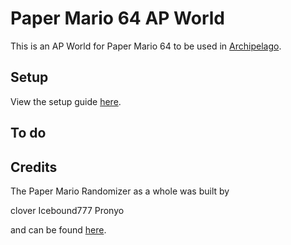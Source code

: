 # Paper Mario 64 AP World
This is an AP World for Paper Mario 64 to be used in [Archipelago](https://archipelago.gg/). 

## Setup

View the setup guide [here](https://github.com/JKBSunshine/PMR_APWorld/blob/main/docs/setup_en.md).

## To do

## Credits

The Paper Mario Randomizer as a whole was built by

clover
Icebound777
Pronyo

and can be found [here](https://github.com/icebound777/PMR-SeedGenerator).
